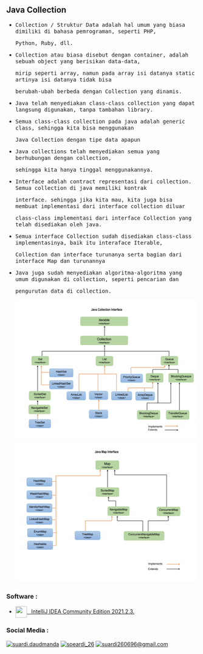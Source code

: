 ## Java Collection

- <samp>Collection / Struktur Data adalah hal umum yang biasa dimiliki di bahasa pemrograman, seperti PHP,</samp>

  <samp>Python, Ruby, dll.</samp>

- <samp>Collection atau biasa disebut dengan container, adalah sebuah object yang berisikan data-data,</samp> 

  <samp>mirip seperti array, namun pada array isi datanya static artinya isi datanya tidak bisa</samp> 
    
  <samp>berubah-ubah berbeda dengan Collection yang dinamis.</samp>

- <samp>Java telah menyediakan class-class collection yang dapat langsung digunakan, tanpa tambahan library.</samp>

- <samp>Semua class-class collection pada java adalah generic class, sehingga kita bisa menggunakan </samp>

  <samp>Java Collection dengan tipe data apapun</samp>
  
- <samp>Java collections telah menyediakan semua yang berhubungan dengan collection,</samp> 
  
  <samp>sehingga kita hanya tinggal menggunakannya.</samp>

- <samp>Interface adalah contract representasi dari collection. Semua collection di java memiliki kontrak</samp> 

  <samp>interface. sehingga jika kita mau, kita juga bisa membuat implementasi dari interface collection diluar</samp> 
  
  <samp>class-class implementasi dari interface Collection yang telah disediakan oleh java.</samp>

- <samp>Semua interface Collection sudah disediakan class-class implementasinya, baik itu interaface Iterable,</samp> 
  
  <samp>Collection dan interface turunanya serta bagian dari interface Map dan turunannya</samp>
  
- <samp>Java juga sudah menyediakan algoritma-algoritma yang umum  digunakan di collection, seperti pencarian dan</samp> 

  <samp>pengurutan data di collection.</samp>
  
  <img src="https://github.com/suardi26/Java-Collection/blob/main/Collection.jpg" alt="Collection Interface"/>
  
  <img src="https://github.com/suardi26/Java-Collection/blob/main/Map.jpg" alt="Collection Interface"/>
  
### Software :

 - <a href="https://www.jetbrains.com/idea/download/?from=SafeEyes#section=windows" target="blank"><img align="center" src="https://img.icons8.com/material/144/000000/intellij-idea.png" height="30" width="30" />&nbsp;&nbsp;&nbsp;IntelliJ IDEA Community Edition 2021.2.3.</a>

### Social Media :
<p align="left">
<a href="https://fb.com/suardi.daudmanda" target="blank"><img align="center" src="https://cdn.jsdelivr.net/npm/simple-icons@v3/icons/facebook.svg" alt="suardi.daudmanda" height="30" width="40" /></a>
<a href="https://instagram.com/soeardi_26" target="blank"><img align="center" src="https://cdn.jsdelivr.net/npm/simple-icons@v3/icons/instagram.svg" alt="soeardi_26" height="30" width="40" /></a>
<a href="mailto:suardi260696@gmail.com" target="blank"><img align="center" src="https://cdn.jsdelivr.net/npm/simple-icons@v3/icons/gmail.svg" alt="suardi260696@gmail.com" height="30" width="40" /></a>
</p>

  

